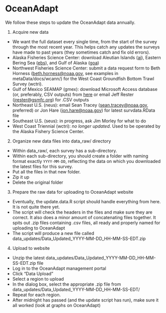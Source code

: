 # OceanAdapt
We follow these steps to update the OceanAdapt data annually.

1. Acquire new data
+ We want the full dataset every single time, from the start of the survey through the most recent year. This helps catch any updates the surveys have made to past years (they sometimes catch and fix old errors). 
+ Alaska Fisheries Science Center: download Aleutian Islands ([ai](http://www.afsc.noaa.gov/RACE/groundfish/survey_data/default.htm)), Eastern Bering Sea ([ebs](http://www.afsc.noaa.gov/RACE/groundfish/survey_data/default.htm)), and Gulf of Alaska ([goa](http://www.afsc.noaa.gov/RACE/groundfish/survey_data/default.htm))
+ Northwest Fisheries Science Center: submit a data request form to Beth Horness (<beth.horness@noaa.gov>, see examples in metaData/docs/wcann/) for the West Coast Groundfish Bottom Trawl Survey (wctri).
+ Gulf of Mexico SEAMAP (gmex): download Microsoft Access database (or, preferably, CSV outputs) from [here](http://seamap.gsmfc.org/) or email Jeff Rester (<jrester@gsmfc.org>) for .CSV outputs
+ Northeast U.S. (neus): email Sean Tracey (<sean.tracey@noaa.gov>, preferred) or Jon Hare (<jon.hare@noaa.gov>) for latest survdata.RData file
+ Southeast U.S. (seus): in progress, ask Jim Morley for what to do
+ West Coast Triennial (wctri): *no longer updated*. Used to be operated by the Alaska Fishery Science Center.

2. Organize new data files into data_raw/ directory
+ Within data_raw/, each survey has a sub-directory. 
+ Within each sub-directory, you should create a folder with naming format exactly `YYYY-MM-DD`, reflecting the data on which you downloaded the latest files for this survey.
+ Put all the files in that new folder.
+ Zip it up
+ Delete the original folder

3. Prepare the raw data for uploading to OceanAdapt website
+ Eventually, the update.data.R script should handle everything from here. It is not quite there yet.
+ The script will check the headers in the files and make sure they are correct. It also does a minor amount of concatenating files together. It spits out .zip files containing .csv files, all ready and properly named for uploading to OceanAdapt
+ The script will produce a new file called data_updates/Data_Updated_YYYY-MM-DD_HH-MM-SS-EDT.zip

4. Upload to website
+ Unzip the latest data_updates/Data_Updated_YYYY-MM-DD_HH-MM-SS-EDT.zip file
+ Log in to the OceanAdapt management portal
+ Click “Data Upload”
+ Select a region to upload
+ In the dialog box, select the appropriate .zip file from data_updates/Data_Updated_YYYY-MM-DD_HH-MM-SS-EDT/
+ Repeat for each region.
+ After midnight has passed (and the update script has run), make sure it all worked (look at graphs on OceanAdapt)
